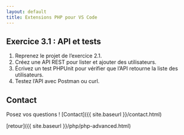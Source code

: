 ```yaml
---
layout: default
title: Extensions PHP pour VS Code
---
```


## Exercice 3.1 : API et tests

1. Reprenez le projet de l’exercice 2.1. 
2. Créez une API REST pour lister et ajouter des utilisateurs. 
3. Écrivez un test PHPUnit pour vérifier que l’API retourne la liste des utilisateurs. 
4. Testez l’API avec Postman ou curl. 

## Contact

Posez vos questions ! [Contact]({{ site.baseurl }}/contact.html)


[retour]({{ site.baseurl }}/php/php-advanced.html)
